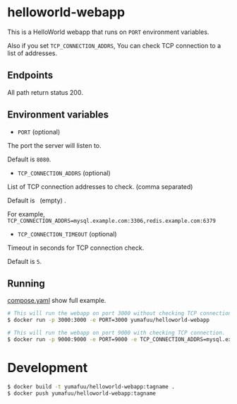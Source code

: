 # helloworld-webapp

This is a HelloWorld webapp that runs on `PORT` environment variables.

Also if you set `TCP_CONNECTION_ADDRS`, You can check TCP connection to a list of addresses.

## Endpoints

All path return status 200.

## Environment variables

- `PORT` (optional)

The port the server will listen to.

Default is `8080`.

- `TCP_CONNECTION_ADDRS` (optional)

List of TCP connection addresses to check. (comma separated)

Default is ` `(empty) .

For example, `TCP_CONNECTION_ADDRS=mysql.example.com:3306,redis.example.com:6379`


- `TCP_CONNECTION_TIMEOUT` (optional)

Timeout in seconds for TCP connection check.

Default is `5`.


## Running

[compose.yaml](https://github.com/yumafuu/helloworld-webapp/blob/main/compose.yaml) show full example.

```bash
# This will run the webapp on port 3000 without checking TCP connection.
$ docker run -p 3000:3000 -e PORT=3000 yumafuu/helloworld-webapp

# This will run the webapp on port 9000 with checking TCP connection.
$ docker run -p 9000:9000 -e PORT=9000 -e TCP_CONNECTION_ADDRS=mysql.example.com:3306,redis.example.com:6379 yumafuu/helloworld-webapp
```


# Development

```bash
$ docker build -t yumafuu/helloworld-webapp:tagname .
$ docker push yumafuu/helloworld-webapp:tagname
```
